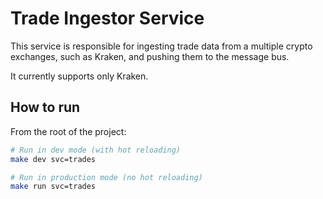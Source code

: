 # Trade Ingestor Service

This service is responsible for ingesting trade data from a multiple crypto exchanges, such as Kraken, and pushing them to the message bus.

It currently supports only Kraken.

## How to run
From the root of the project:

```bash
# Run in dev mode (with hot reloading)
make dev svc=trades

# Run in production mode (no hot reloading)
make run svc=trades
```
